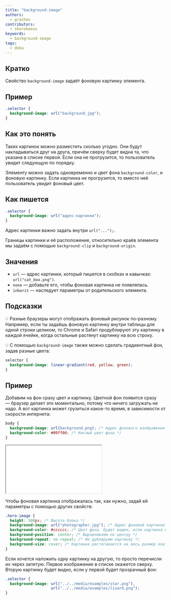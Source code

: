 ```yaml
---
title: "background-image"
authors:
  - grachev
contributors:
  - skorobaeus
keywords:
  - background-image
tags:
  - doka
---
```


## Кратко

Свойство `background-image` задаёт фоновую картинку элемента.

## Пример

```css
.selector {
  background-image: url("background.jpg");
}
```

## Как это понять

Таких картинок можно разместить сколько угодно. Они будут накладываться друг на друга, причём сверху будет видна та, что указана в списке первой. Если она не прогрузится, то пользователь увидит следующую по порядку.

Элементу можно задать одновременно и цвет фона `background-color`, и фоновую картинку. Если картинка не прогрузится, то вместо неё пользователь увидит фоновый цвет.

## Как пишется

```css
.selector {
  background-image: url("адрес-картинки");
}
```

Адрес картинки важно задать внутри `url("...");`.

Границы картинки и её расположение, относительно краёв элемента мы задаём с помощью `background-clip` и `background-origin`.

## Значения

- `url` — адрес картинки, который пишется в скобках и кавычках: `url("cat_box.png")`.
- `none` — добавьте его, чтобы фоновая картинка не появлялась.
- `inherit` — наследует параметры от родительского элемента.

## Подсказки

💡 Разные браузеры могут отображать фоновый рисунок по-разному. Например, если ты задаёшь фоновую картинку внутри таблицы для одной строки целиком, то Chrome и Safari продублируют эту картинку в каждой ячейке, когда остальные растянут картинку на всю строку.

💡 С помощью `background-image` также можно сделать градиентный фон, задав разные цвета:

```css
selector {
  background-image: linear-gradient(red, yellow, green);
}
```

## Пример

Добавим на фон сразу цвет и картинку. Цветной фон появится сразу — браузер делает это моментально, потому что ничего загружать не надо. А вот картинка может грузиться какое-то время, в зависимости от скорости интернета:

```css
body {
  background-image: url(background.png); /* Адрес фонового изображения */
  background-color: #09ff00; /* Кислый цвет фона */
}
```

<iframe title="Фоновый рисунок — background-image — Дока" src="demos/basic/"></iframe>

Чтобы фоновая картинка отображалась так, как нужно, задай ей параметры с помощью других свойств:

```css
.hero-image {
  height: 500px; /* Высота блока */
  background-image: url("photographer.jpg"); /* Адрес фоновой картинки */
  background-color: #cccccc; /* Цвет фона. Будет виден, если картинка не прогрузится */
  background-position: center; /* Выравниваем по центру */
  background-repeat: no-repeat; /* Не дублируем картинку */
  background-size: cover; /* Картинка растягивается на весь размер контейнера */
}
```

Если хочется наложить одну картинку на другую, то просто перечисли их через запятую. Первое изображение в списке окажется сверху. Вторую картинку будет видно, если у первой будет прозрачный фон:

```css
.selector {
  background-image: url("../../media/examples/star.png"),
                    url("../../media/examples/lizard.png");
}
```
